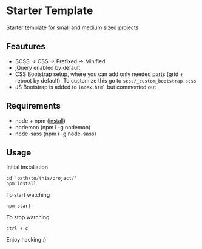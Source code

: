 # Starter Template

Starter template for small and medium sized projects

## Feautures

- SCSS -> CSS -> Prefixed -> Minified
- jQuery enabled by default
- CSS Bootstrap setup, where you can add only needed parts (grid + reboot by default). To customize this go to `scss/_custom_bootstrap.scss`
- JS Bootstrap is added to `index.html` but commented out

## Requirements

- node + npm ([install](https://nodejs.org/en/download/))
- nodemon (npm i -g nodemon)
- node-sass (npm i -g node-sass)

## Usage

Initial installation

```
cd 'path/to/this/project/'
npm install
```

To start watching

```
npm start
```

To stop watching

```
ctrl + c
```

Enjoy hacking :)

